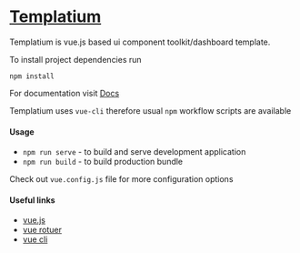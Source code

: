 # [Templatium](https://templatium.com) 

Templatium is vue.js based ui component toolkit/dashboard template. 

To install project dependencies run
```
npm install
```

For documentation visit [Docs](https://templatium.com/docs)

Templatium uses `vue-cli` therefore usual `npm` workflow scripts are available

#### Usage
- `npm run serve` - to build and serve development application
- `npm run build` - to build production bundle

Check out `vue.config.js` file for more configuration options

#### Useful links
- [vue.js](https://vuejs.org/)
- [vue rotuer](https://router.vuejs.org/)
- [vue cli](https://cli.vuejs.org/)


